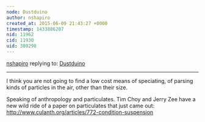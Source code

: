 ```yaml
---
node: Dustduino
author: nshapiro
created_at: 2015-06-09 21:43:27 +0000
timestamp: 1433886207
nid: 11962
cid: 11930
uid: 380298
---
```




[nshapiro](../profile/nshapiro) replying to: [Dustduino](../notes/Delia/06-09-2015/dustduino)

----
I think you are not going to find a low cost means of speciating, of parsing kinds of particles in the air, other than their size. 

Speaking of anthropology and particulates. Tim Choy and Jerry Zee have a new wild ride of a paper on particulates that just came out: 
http://www.culanth.org/articles/772-condition-suspension